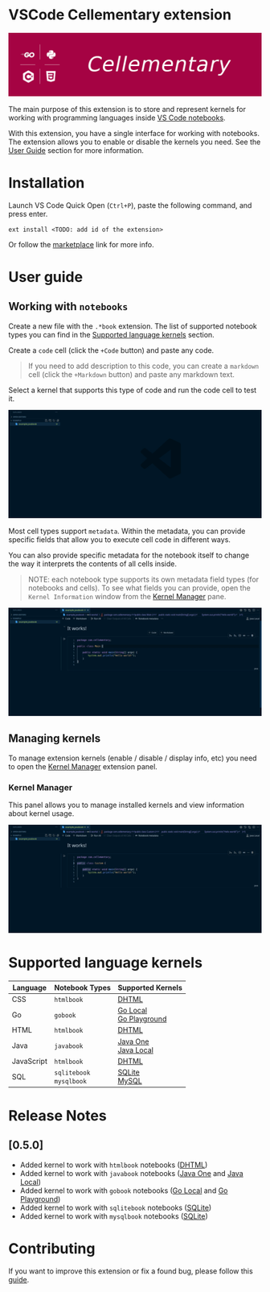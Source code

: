 # VSCode Cellementary extension

![cellementary-logo](https://github.com/MonkeyBuisness/cellementary-extension/blob/master/.github/assets/logo.png)

The main purpose of this extension is to store and represent kernels for working with programming languages inside [VS Code notebooks](https://code.visualstudio.com/blogs/2021/08/05/notebooks).

With this extension, you have a single interface for working with notebooks. The extension allows you to enable or disable the kernels you need. See the [User Guide](#user-guide) section for more information.

# Installation

Launch VS Code Quick Open (`Ctrl+P`), paste the following command, and press enter.
```console
ext install <TODO: add id of the extension>
```
Or follow the [marketplace](TODO://TODO_add_link_to_the_marketplace) link for more info.

# User guide

## Working with `notebooks`

Create a new file with the `.*book` extension. The list of supported notebook types you can find in the [Supported language kernels](#supported-language-kernels) section.

Create a `code` cell (click the `+Code` button) and paste any code.

> If you need to add description to this code, you can create a `markdown` cell (click the `+Markdown` button) and paste any markdown text.

Select a kernel that supports this type of code and run the code cell to test it.

![how-to-use-notebook](https://github.com/MonkeyBuisness/cellementary-extension/blob/master/.github/assets/guides/how-to-use-notebook.gif)

Most cell types support `metadata`. Within the metadata, you can provide specific fields that allow you to execute cell code in different ways.

You can also provide specific metadata for the notebook itself to change the way it interprets the contents of all cells inside.

> NOTE: each notebook type supports its own metadata field types (for notebooks and cells). To see what fields you can provide, open the `Kernel Information` window from the [Kernel Manager](#kernel-manager) pane.

![work-with-notebook-metadata](https://github.com/MonkeyBuisness/cellementary-extension/blob/master/.github/assets/guides/work-with-notebook-metadata.gif)

## Managing kernels

To manage extension kernels (enable / disable / display info, etc) you need to open the [Kernel Manager](#kernel-manager) extension panel. 

### Kernel Manager

This panel allows you to manage installed kernels and view information about kernel usage.

![work-with-kernel-manager](https://github.com/MonkeyBuisness/cellementary-extension/blob/master/.github/assets/guides/work-with-kernel-manager.gif)

# Supported language kernels

| Language            | Notebook Types | Supported Kernels |
|---	              |---             |---                |
| CSS                 | `htmlbook`     | [DHTML](https://github.com/MonkeyBuisness/cellementary-extension/blob/master/docs/kernels/dhtml.md) |
| Go                  | `gobook`       | [Go Local](https://github.com/MonkeyBuisness/cellementary-extension/blob/master/docs/kernels/go-local.md)<br />[Go Playground](https://github.com/MonkeyBuisness/cellementary-extension/blob/master/docs/kernels/go-playground.md) |
| HTML                | `htmlbook`     | [DHTML](https://github.com/MonkeyBuisness/cellementary-extension/blob/master/docs/kernels/dhtml.md) |
| Java                | `javabook`     | [Java One](https://github.com/MonkeyBuisness/cellementary-extension/blob/master/docs/kernels/java-one.md)<br />[Java Local](https://github.com/MonkeyBuisness/cellementary-extension/blob/master/docs/kernels/java-local.md)
| JavaScript          | `htmlbook`     | [DHTML](https://github.com/MonkeyBuisness/cellementary-extension/blob/master/docs/kernels/dhtml.md) |
| SQL                 | `sqlitebook`<br/>`mysqlbook`   | [SQLite](https://github.com/MonkeyBuisness/cellementary-extension/blob/master/docs/kernels/sqlite.md)<br /> [MySQL](https://github.com/MonkeyBuisness/cellementary-extension/blob/master/docs/kernels/mysql.md)|

# Release Notes

## [0.5.0]

- Added kernel to work with `htmlbook` notebooks ([DHTML](https://github.com/MonkeyBuisness/cellementary-extension/blob/master/docs/kernels/dhtml.md))
- Added kernel to work with `javabook` notebooks ([Java One](https://github.com/MonkeyBuisness/cellementary-extension/blob/master/docs/kernels/java-one.md) and [Java Local](https://github.com/MonkeyBuisness/cellementary-extension/blob/master/docs/kernels/java-local.md))
- Added kernel to work with `gobook` notebooks ([Go Local](https://github.com/MonkeyBuisness/cellementary-extension/blob/master/docs/kernels/go-local.md) and [Go Playground](https://github.com/MonkeyBuisness/cellementary-extension/blob/master/docs/kernels/go-playground.md))
- Added kernel to work with `sqlitebook` notebooks ([SQLite](https://github.com/MonkeyBuisness/cellementary-extension/blob/master/docs/kernels/sqlite.md))
- Added kernel to work with `mysqlbook` notebooks ([SQLite](https://github.com/MonkeyBuisness/cellementary-extension/blob/master/docs/kernels/mysql.md))

# Contributing

If you want to improve this extension or fix a found bug, please follow this [guide](https://github.com/MonkeyBuisness/cellementary-extension/blob/master/docs/contributing.md).
